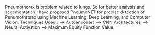 Pneumothorax is problem related to lungs. So for better analysis and segementation.I have proposed PneumoNET for precise detection of Penumothrorax using Machine Learning,
Deep Learning, and Computer Vision.
Techniques Used :
--> Autoencoders
--> CNN Architectures
--> Neural Activation
--> Maximum Equity Function Value 
